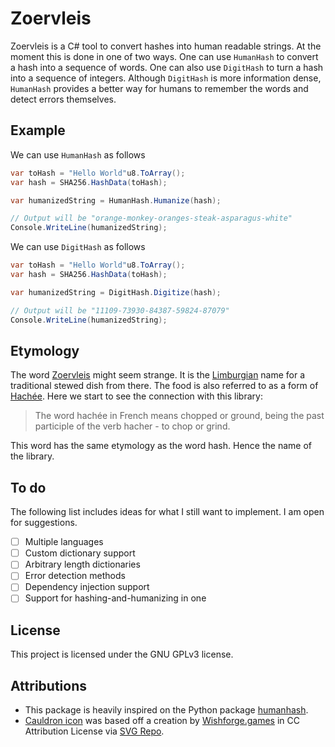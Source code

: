 # Zoervleis
Zoervleis is a C# tool to convert hashes into human readable strings.
At the moment this is done in one of two ways.
One can use `HumanHash` to convert a hash into a sequence of words.
One can also use `DigitHash` to turn a hash into a sequence of integers.
Although `DigitHash` is more information dense, `HumanHash` provides a better way for humans to remember the words and detect errors themselves.

## Example
We can use `HumanHash` as follows
```csharp
var toHash = "Hello World"u8.ToArray();
var hash = SHA256.HashData(toHash);

var humanizedString = HumanHash.Humanize(hash);

// Output will be "orange-monkey-oranges-steak-asparagus-white"
Console.WriteLine(humanizedString); 
```

We can use `DigitHash` as follows
```csharp
var toHash = "Hello World"u8.ToArray();
var hash = SHA256.HashData(toHash);

var humanizedString = DigitHash.Digitize(hash);

// Output will be "11109-73930-84387-59824-87079"
Console.WriteLine(humanizedString); 
```

## Etymology
The word [Zoervleis](https://en.wikipedia.org/wiki/Zoervleis) might seem strange.
It is the [Limburgian](https://en.wikipedia.org/wiki/Limburgish) name for a traditional stewed dish from there.
The food is also referred to as a form of [Hachée](https://en.wikipedia.org/wiki/Hach%C3%A9e).
Here we start to see the connection with this library:

> The word hachée in French means chopped or ground, being the past participle of the verb hacher - to chop or grind.

This word has the same etymology as the word hash.
Hence the name of the library.

## To do
The following list includes ideas for what I still want to implement.
I am open for suggestions.

- [ ] Multiple languages
- [ ] Custom dictionary support
- [ ] Arbitrary length dictionaries
- [ ] Error detection methods
- [ ] Dependency injection support
- [ ] Support for hashing-and-humanizing in one

## License
This project is licensed under the GNU GPLv3 license.

## Attributions
- This package is heavily inspired on the Python package [humanhash](https://github.com/zacharyvoase/humanhash).
- [Cauldron icon](assets/Icon.svg) was based off a creation by [Wishforge.games](https://www.wishforge.games/?ref=svgrepo.com) in CC Attribution License via [SVG Repo](https://www.svgrepo.com/).